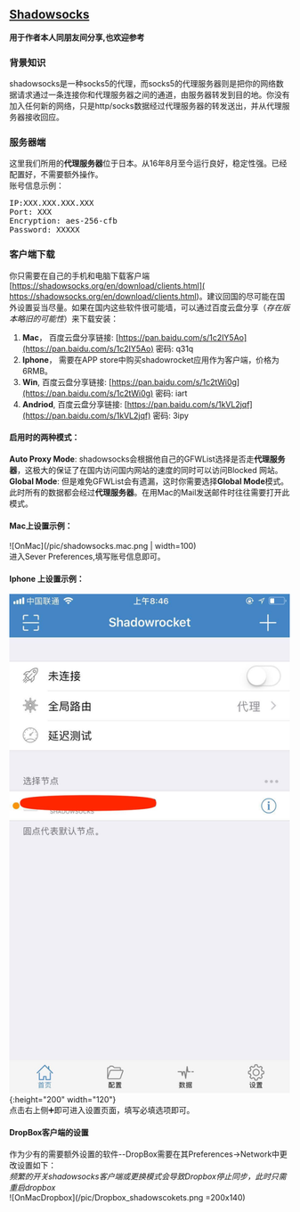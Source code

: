 ##  [Shadowsocks](https://github.com/shadowsocks)  
**用于作者本人同朋友间分享,也欢迎参考**

###  背景知识
shadowsocks是一种socks5的代理，而socks5的代理服务器则是把你的网络数据请求通过一条连接你和代理服务器之间的通道，由服务器转发到目的地。你没有加入任何新的网络，只是http/socks数据经过代理服务器的转发送出，并从代理服务器接收回应。    

###  服务器端
这里我们所用的**代理服务器**位于日本。从16年8月至今运行良好，稳定性强。已经配置好，不需要额外操作。     
账号信息示例：
<pre>
IP:XXX.XXX.XXX.XXX 
Port: XXX
Encryption: aes-256-cfb
Password: XXXXX
</pre>     
    
###  客户端下载
你只需要在自己的手机和电脑下载客户端[https://shadowsocks.org/en/download/clients.html]( https://shadowsocks.org/en/download/clients.html)。建议回国的尽可能在国外设置妥当尽量。如果在国内这些软件很可能墙，可以通过百度云盘分享（*存在版本略旧的可能性*）来下载安装：
1. **Mac**，  百度云盘分享链接: [https://pan.baidu.com/s/1c2IY5Ao](https://pan.baidu.com/s/1c2IY5Ao)  密码: q31q    
2. **Iphone**， 需要在APP store中购买shadowrocket应用作为客户端，价格为6RMB。   
3. **Win**, 百度云盘分享链接: [https://pan.baidu.com/s/1c2tWi0g](https://pan.baidu.com/s/1c2tWi0g)  密码: iart    
4. **Andriod**, 百度云盘分享链接: [https://pan.baidu.com/s/1kVL2jqf](https://pan.baidu.com/s/1kVL2jqf)  密码: 3ipy 


 

####  启用时的两种模式：
**Auto Proxy Mode**: shadowsocks会根据他自己的GFWList选择是否走**代理服务器**，这极大的保证了在国内访问国内网站的速度的同时可以访问Blocked 网站。    
**Global Mode**: 但是难免GFWList会有遗漏，这时你需要选择**Global Mode**模式。此时所有的数据都会经过**代理服务器**。在用Mac的Mail发送邮件时往往需要打开此模式。    


#### Mac上设置示例：    
![OnMac](/pic/shadowsocks.mac.png | width=100)    
进入Sever Preferences,填写账号信息即可。   
####  Iphone 上设置示例：
![OnIphone](/pic/shadowsocks.iphone.jpeg){:height="200" width="120"}    
点击右上侧➕即可进入设置页面，填写必填选项即可。    

####  DropBox客户端的设置    
作为少有的需要额外设置的软件--DropBox需要在其Preferences->Network中更改设置如下：    
*频繁的开关shadowsocks客户端或更换模式会导致Dropbox停止同步，此时只需重启dropbox*    
![OnMacDropbox](/pic/Dropbox_shadowscokets.png =200x140)

